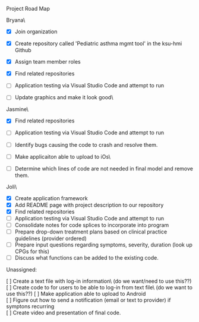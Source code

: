 Project Road Map

Bryana\
-[X] Join organization
-[X] Create repository called 'Pediatric asthma mgmt tool' in the ksu-hmi Github
-[X] Assign team member roles
-[X] Find related repositories
-[ ] Application testing via Visual Studio Code and attempt to run
-[ ] Update graphics and make it look good\


Jasmine\
-[X] Find related repositories
-[ ] Application testing via Visual Studio Code and attempt to run
-[ ] Identify bugs causing the code to crash and resolve them.
-[ ] Make applicaiton able to upload to iOs\
-[ ] Determine which lines of code are not needed in final model and remove them.



Joli\
-[X] Create application framework
-[x] Add README page with project description to our repository
-[X] Find related repositories
-[ ] Application testing via Visual Studio Code and attempt to run
-[ ] Consolidate notes for code splices to incorporate into program
-[ ] Prepare drop-down treatment plans based on clinical practice guidelines (provider ordered)
-[ ] Prepare input questions regarding symptoms, severity, duration (look up CPGs for this)
-[ ] Discuss what functions can be added to the existing code. 

Unassigned:

[ ] Create a text file with log-in information\ (do we want/need to use this??)
[ ] Create code to for users to be able to log-in from text file\ (do we want to use this??)
[ ] Make application able to upload to Android\
[ ] Figure out how to send a notification (email or text to provider) if symptons recurring\
[ ] Create video and presentation of final code.
